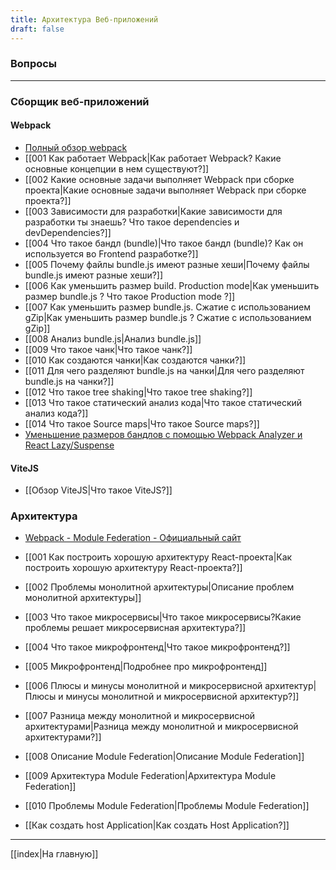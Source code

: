 ```yaml
---
title: Архитектура Веб-приложений
draft: false
---
```

### Вопросы

___

### Сборщик веб-приложений
#### Webpack

* [Полный обзор webpack](https://habr.com/ru/companies/piter/articles/710844/)
* [[001 Как работает Webpack|Как работает Webpack? Какие основные концепции в нем существуют?]]
* [[002 Какие основные задачи выполняет Webpack при сборке проекта|Какие основные задачи выполняет Webpack при сборке проекта?]]
* [[003 Зависимости для разработки|Какие зависимости для разработки ты знаешь? Что такое dependencies и devDependencies?]]
* [[004 Что такое бандл (bundle)|Что такое бандл (bundle)? Как он используется во Frontend разработке?]]
* [[005 Почему файлы bundle.js имеют разные хеши|Почему файлы bundle.js имеют разные хеши?]]
* [[006 Как уменьшить размер build. Production mode|Как уменьшить размер bundle.js ? Что такое Production mode ?]]
* [[007 Как уменьшить размер bundle.js. Сжатие с использованием gZip|Как уменьшить размер bundle.js ? Сжатие с использованием gZip]]
* [[008 Анализ bundle.js|Анализ bundle.js]]
* [[009 Что такое чанк|Что такое чанк?]]
* [[010 Как создаются чанки|Как создаются чанки?]]
* [[011 Для чего разделяют bundle.js на чанки|Для чего разделяют bundle.js на чанки?]]
* [[012 Что такое tree shaking|Что такое tree shaking?]]
* [[013 Что такое статический анализ кода|Что такое статический анализ кода?]]
* [[014 Что такое Source maps|Что такое Source maps?]]
* [Уменьшение размеров бандлов с помощью Webpack Analyzer и React Lazy/Suspense](https://habr.com/ru/companies/ruvds/articles/468225/)

#### ViteJS

* [[Обзор ViteJS|Что такое ViteJS?]]

### Архитектура

* [Webpack - Module Federation - Официальный сайт](https://webpack.js.org/concepts/module-federation/)

* [[001 Как построить хорошую архитектуру React-проекта|Как построить хорошую архитектуру React-проекта?]]
* [[002 Проблемы монолитной архитектуры|Описание проблем монолитной архитектуры]]
* [[003 Что такое микросервисы|Что такое микросервисы?Какие проблемы решает микросервисная архитектура?]]
* [[004 Что такое микрофронтенд|Что такое микрофронтенд?]]
* [[005 Микрофронтенд|Подробнее про микрофронтенд]]
* [[006 Плюсы и минусы монолитной и микросервисной архитектур|Плюсы и минусы монолитной и микросервисной архитектур?]]
* [[007 Разница между монолитной и микросервисной архитектурами|Разница между монолитной и микросервисной архитектурами?]]
* [[008 Описание Module Federation|Описание Module Federation]]
* [[009 Архитектура Module Federation|Архитектура Module Federation]]
* [[010 Проблемы Module Federation|Проблемы Module Federation]]
* [[Как создать host Application|Как создать Host Application?]]

____

[[index|На главную]]